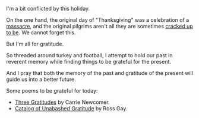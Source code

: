 I'm a bit conflicted by this holiday.

<!--more-->

On the one hand, the original day of "Thanksgiving" was a celebration of a [massacre](http://www.huffingtonpost.com/richard-greener/the-true-story-of-thanksg_b_788436.html), and the original pilgrims aren't all they are sometimes [cracked up to be](https://www.manataka.org/page269.html). We cannot forget this.

But I'm all for gratitude.

So threaded around turkey and football, I attempt to hold our past in reverent memory while finding things to be grateful for the present.

And I pray that both the memory of the past and gratitude of the present will guide us into a better future.

Some poems to be grateful for today:

* [Three Gratitudes](http://www.onbeing.org/blog/carrie-newcomer-three-gratitudes/8902) by Carrie Newcomer.
* [Catalog of Unabashed Gratitude](http://www.caapp.pitt.edu/content/ross-gay-reads-title-poem-catalog-unabashed-gratitude) by Ross Gay.

